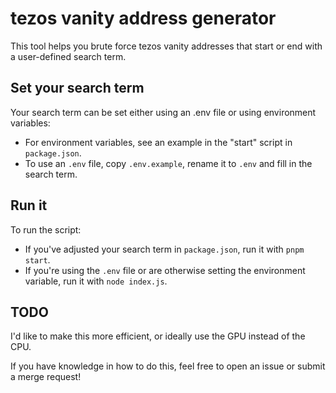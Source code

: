 # tezos vanity address generator
This tool helps you brute force tezos vanity addresses that start or end with a user-defined search term.

## Set your search term
Your search term can be set either using an .env file or using environment variables:
* For environment variables, see an example in the "start" script in `package.json`.
* To use an `.env` file, copy `.env.example`, rename it to `.env` and fill in the search term.

## Run it
To run the script:
* If you've adjusted your search term in `package.json`, run it with `pnpm start`.
* If you're using the `.env` file or are otherwise setting the environment variable, run it with `node index.js`.

## TODO
I'd like to make this more efficient, or ideally use the GPU instead of the CPU.

If you have knowledge in how to do this, feel free to open an issue or submit a merge request!
